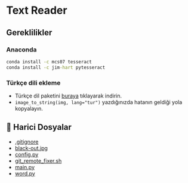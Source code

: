 # Text Reader

## Gereklilikler

### Anaconda

```cmd
conda install -c mcs07 tesseract
conda install -c jim-hart pytesseract
```

### Türkçe dili ekleme

* Türkçe dil paketini [buraya](https://github.com/tesseract-ocr/tessdata/raw/3.04.00/tur.traineddata) tıklayarak indirin.
* `image_to_string(img, lang="tur")` yazdığınızda hatanın geldiği yola kopyalayın.

<!--Index-->

## 📂 Harici Dosyalar

- [.gitignore](./.gitignore)
- [black-out.jpg](./black-out.jpg)
- [config.py](./config.py)
- [git_remote_fixer.sh](./git_remote_fixer.sh)
- [main.py](./main.py)
- [word.py](./word.py)

<!--Index-->
